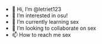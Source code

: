 - 👋 Hi, I’m @letriet123
- 👀 I’m interested in osu!
- 🌱 I’m currently learning sex
- 💞️ I’m looking to collaborate on sex
- 📫 How to reach me sex

<!---
letriet123/letriet123 is a ✨ special ✨ repository because its `README.md` (this file) appears on your GitHub profile.
You can click the Preview link to take a look at your changes.
--->

